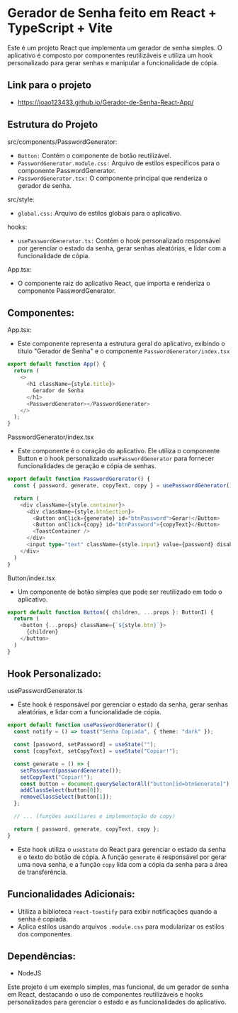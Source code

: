 # Gerador de Senha feito em React + TypeScript + Vite
Este é um projeto React que implementa um gerador de senha simples. O aplicativo é composto por componentes reutilizáveis e utiliza um hook personalizado para gerar senhas e manipular a funcionalidade de cópia.

## Link para o projeto
- https://joao123433.github.io/Gerador-de-Senha-React-App/

## Estrutura do Projeto
src/components/PasswordGenerator:
- `Button:` Contém o componente de botão reutilizável.
- `PasswordGenerator.module.css:` Arquivo de estilos específicos para o componente PasswordGenerator.
- `PasswordGenerator.tsx:`  O componente principal que renderiza o gerador de senha.

src/style:
- `global.css:` Arquivo de estilos globais para o aplicativo.

hooks:
- `usePasswordGenerator.ts:` Contém o hook personalizado responsável por gerenciar o estado da senha, gerar senhas aleatórias, e lidar com a funcionalidade de cópia.

App.tsx:
- O componente raiz do aplicativo React, que importa e renderiza o componente PasswordGenerator.

## Componentes:
App.tsx:
- Este componente representa a estrutura geral do aplicativo, exibindo o título "Gerador de Senha" e o componente `PasswordGenerator/index.tsx`
~~~TypeScript JSX
export default function App() {
  return (
    <>
      <h1 className={style.title}>
        Gerador de Senha
      </h1>
      <PasswordGenerator></PasswordGenerator>
    </>
  );
}
~~~

PasswordGenerator/index.tsx
- Este componente é o coração do aplicativo. Ele utiliza o componente Button e o hook personalizado `usePasswordGenerator` para fornecer funcionalidades de geração e cópia de senhas.
~~~TypeScript JSX
export default function PasswordGererator() {
  const { password, generate, copyText, copy } = usePasswordGenerator()

  return (
    <div className={style.container}>
      <div className={style.btnSection}>
        <Button onClick={generate} id="btnPassword">Gerar!</Button>
        <Button onClick={copy} id="btnPassword">{copyText}</Button>
        <ToastContainer />
      </div>
      <input type="text" className={style.input} value={password} disabled/>
    </div>
  )
}
~~~

Button/index.tsx
- Um componente de botão simples que pode ser reutilizado em todo o aplicativo.
~~~TypeScript JSX
export default function Button({ children, ...props }: ButtonI) {
  return (
    <button {...props} className={`${style.btn}`}>
      {children}
    </button>
  )
}
~~~

## Hook Personalizado: 
usePasswordGenerator.ts
- Este hook é responsável por gerenciar o estado da senha, gerar senhas aleatórias, e lidar com a funcionalidade de cópia.
~~~TypeScript JSX
export default function usePasswordGenerator() {
  const notify = () => toast("Senha Copiada", { theme: "dark" });

  const [password, setPassword] = useState("");
  const [copyText, setCopyText] = useState("Copiar!");

  const generate = () => {
    setPassword(passwordGenerate());
    setCopyText("Copiar!");
    const button = document.querySelectorAll("button[id=btnGenerate]");
    addClassSelect(button[0]);
    removeClassSelect(button[1]);
  };

  // ... (funções auxiliares e implementação do copy)

  return { password, generate, copyText, copy };
}
~~~
- Este hook utiliza o `useState` do React para gerenciar o estado da senha e o texto do botão de cópia. A função `generate` é responsável por gerar uma nova senha, e a função `copy` lida com a cópia da senha para a área de transferência.

## Funcionalidades Adicionais:
- Utiliza a biblioteca `react-toastify` para exibir notificações quando a senha é copiada.
- Aplica estilos usando arquivos `.module.css` para modularizar os estilos dos componentes.

## Dependências:
- NodeJS

Este projeto é um exemplo simples, mas funcional, de um gerador de senha em React, destacando o uso de componentes reutilizáveis e hooks personalizados para gerenciar o estado e as funcionalidades do aplicativo.